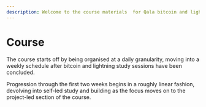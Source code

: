 ```yaml
---
description: Welcome to the course materials  for Qala bitcoin and lightning development
---
```


# Course

The course starts off by being organised at a daily granularity, moving into a weekly schedule after bitcoin and lightning study sessions have been concluded.

Progression through the first two weeks begins in a roughly linear fashion, devolving into self-led study and building as the focus moves on to the project-led section of the course.
